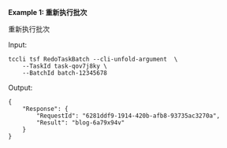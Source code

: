 **Example 1: 重新执行批次**

重新执行批次

Input: 

```
tccli tsf RedoTaskBatch --cli-unfold-argument  \
    --TaskId task-qov7j8ky \
    --BatchId batch-12345678
```

Output: 
```
{
    "Response": {
        "RequestId": "6281ddf9-1914-420b-afb8-93735ac3270a",
        "Result": "blog-6a79x94v"
    }
}
```

